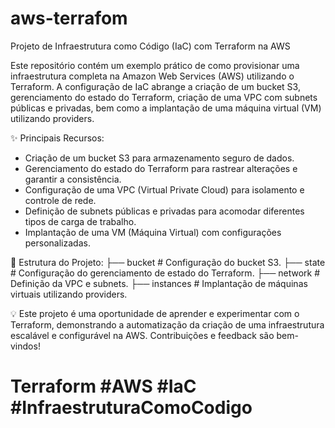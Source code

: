 # aws-terrafom
Projeto de Infraestrutura como Código (IaC) com Terraform na AWS

Este repositório contém um exemplo prático de como provisionar uma infraestrutura completa na Amazon Web Services (AWS) utilizando o Terraform. A configuração de IaC abrange a criação de um bucket S3, gerenciamento do estado do Terraform, criação de uma VPC com subnets públicas e privadas, bem como a implantação de uma máquina virtual (VM) utilizando providers.

✨ Principais Recursos:
- Criação de um bucket S3 para armazenamento seguro de dados.
- Gerenciamento do estado do Terraform para rastrear alterações e garantir a consistência.
- Configuração de uma VPC (Virtual Private Cloud) para isolamento e controle de rede.
- Definição de subnets públicas e privadas para acomodar diferentes tipos de carga de trabalho.
- Implantação de uma VM (Máquina Virtual) com configurações personalizadas.

📂 Estrutura do Projeto:
├── bucket          # Configuração do bucket S3.
├── state           # Configuração do gerenciamento de estado do Terraform.
├── network         # Definição da VPC e subnets.
├── instances       # Implantação de máquinas virtuais utilizando providers.

💡 Este projeto é uma oportunidade de aprender e experimentar com o Terraform, demonstrando a automatização da criação de uma infraestrutura escalável e configurável na AWS. Contribuições e feedback são bem-vindos!

# Terraform #AWS #IaC #InfraestruturaComoCodigo
